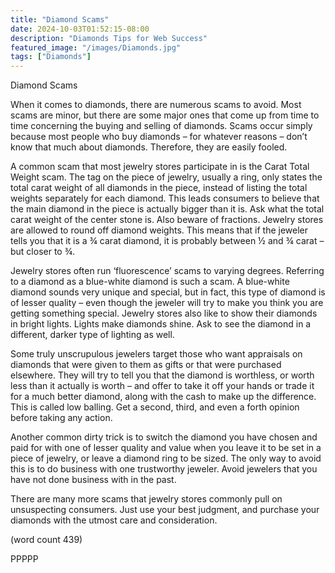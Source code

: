 ```yaml
---
title: "Diamond Scams"
date: 2024-10-03T01:52:15-08:00
description: "Diamonds Tips for Web Success"
featured_image: "/images/Diamonds.jpg"
tags: ["Diamonds"]
---
```


Diamond Scams

When it comes to diamonds, there are 
numerous scams to avoid. Most scams are 
minor, but there are some major ones that 
come up from time to time concerning the 
buying and selling of diamonds. Scams 
occur simply because most people who buy 
diamonds – for whatever reasons – don’t 
know that much about diamonds. Therefore, 
they are easily fooled. 

A common scam that most jewelry stores 
participate in is the Carat Total Weight scam. 
The tag on the piece of jewelry, usually a ring, 
only states the total carat weight of all 
diamonds in the piece, instead of listing the 
total weights separately for each diamond. 
This leads consumers to believe that the main 
diamond in the piece is actually bigger than it 
is. Ask what the total carat weight of the center 
stone is. Also beware of fractions. Jewelry 
stores are allowed to round off diamond 
weights. This means that if the jeweler tells 
you that it is a ¾ carat diamond, it is 
probably between ½ and ¾ carat – but 
closer to ¾. 

Jewelry stores often run ‘fluorescence’ 
scams to varying degrees. Referring to a 
diamond as a blue-white diamond is such a 
scam. A blue-white diamond sounds very 
unique and special, but in fact, this type of 
diamond is of lesser quality – even though 
the jeweler will try to make you think you are 
getting something special. Jewelry stores 
also like to show their diamonds in bright 
lights. Lights make diamonds shine. Ask 
to see the diamond in a different, darker 
type of lighting as well.

Some truly unscrupulous jewelers target 
those who want appraisals on diamonds 
that were given to them as gifts or that were 
purchased elsewhere. They will try to tell you 
that the diamond is worthless, or worth less 
than it actually is worth – and offer to take it 
off your hands or trade it for a much better 
diamond, along with the cash to make up 
the difference. This is called low balling. 
Get a second, third, and even a forth opinion 
before taking any action.

Another common dirty trick is to switch the 
diamond you have chosen and paid for with 
one of lesser quality and value when you 
leave it to be set in a piece of jewelry, or 
leave a diamond ring to be sized. The only 
way to avoid this is to do business with one 
trustworthy jeweler. Avoid jewelers that you 
have not done business with in the past.

There are many more scams that jewelry 
stores commonly pull on unsuspecting 
consumers. Just use your best judgment, 
and purchase your diamonds with the 
utmost care and consideration.

(word count 439)

PPPPP










